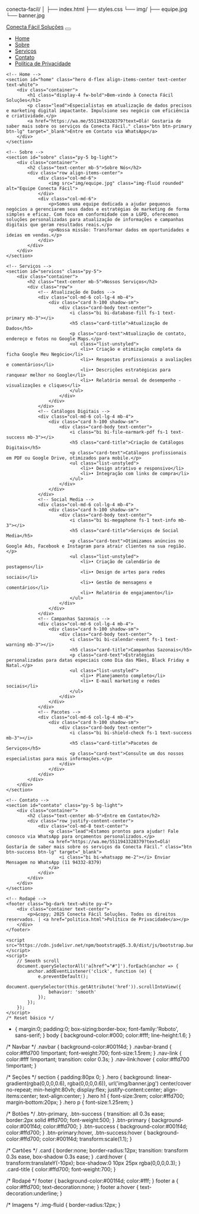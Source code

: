conecta-facil/
│
├── index.html
├── styles.css
└── img/
    ├── equipe.jpg
    └── banner.jpg
<!DOCTYPE html>
<html lang="pt-BR">
<head>
    <meta charset="UTF-8">
    <meta name="viewport" content="width=device-width, initial-scale=1.0">
    <title>Conecta Fácil Soluções - Atualização de Dados e Marketing Digital</title>
    <meta name="description" content="Serviços profissionais de atualização de dados e marketing digital para o seu negócio. Catálogos digitais, anúncios locais e campanhas sazonais.">
    <link href="https://cdn.jsdelivr.net/npm/bootstrap@5.3.0/dist/css/bootstrap.min.css" rel="stylesheet">
    <link href="https://cdn.jsdelivr.net/npm/bootstrap-icons@1.10.0/font/bootstrap-icons.css" rel="stylesheet">
    <link href="https://fonts.googleapis.com/css2?family=Roboto:wght@300;400;700&display=swap" rel="stylesheet">
    <link rel="stylesheet" href="styles.css">
</head>
<body>
    <!-- Navbar -->
    <nav class="navbar navbar-expand-lg navbar-light fixed-top">
        <div class="container">
            <a class="navbar-brand fw-bold" href="#home">Conecta Fácil Soluções</a>
            <button class="navbar-toggler" type="button" data-bs-toggle="collapse" data-bs-target="#navbarNav">
                <span class="navbar-toggler-icon"></span>
            </button>
            <div class="collapse navbar-collapse" id="navbarNav">
                <ul class="navbar-nav ms-auto">
                    <li class="nav-item"><a class="nav-link" href="#home">Home</a></li>
                    <li class="nav-item"><a class="nav-link" href="#sobre">Sobre</a></li>
                    <li class="nav-item"><a class="nav-link" href="#servicos">Serviços</a></li>
                    <li class="nav-item"><a class="nav-link" href="#contato">Contato</a></li>
                    <li class="nav-item"><a class="nav-link" href="politica.html">Política de Privacidade</a></li>
                </ul>
            </div>
        </div>
    </nav>

    <!-- Home -->
    <section id="home" class="hero d-flex align-items-center text-center text-white">
        <div class="container">
            <h1 class="display-4 fw-bold">Bem-vindo à Conecta Fácil Soluções</h1>
            <p class="lead">Especialistas em atualização de dados precisos e marketing digital impactante. Impulsione seu negócio com eficiência e criatividade.</p>
            <a href="https://wa.me/5511943328379?text=Olá! Gostaria de saber mais sobre os serviços da Conecta Fácil." class="btn btn-primary btn-lg" target="_blank">Entre em Contato via WhatsApp</a>
        </div>
    </section>

    <!-- Sobre -->
    <section id="sobre" class="py-5 bg-light">
        <div class="container">
            <h2 class="text-center mb-5">Sobre Nós</h2>
            <div class="row align-items-center">
                <div class="col-md-6">
                    <img src="img/equipe.jpg" class="img-fluid rounded" alt="Equipe Conecta Fácil">
                </div>
                <div class="col-md-6">
                    <p>Somos uma equipe dedicada a ajudar pequenos negócios a gerenciarem seus dados e estratégias de marketing de forma simples e eficaz. Com foco em conformidade com a LGPD, oferecemos soluções personalizadas para atualização de informações e campanhas digitais que geram resultados reais.</p>
                    <p>Nossa missão: Transformar dados em oportunidades e ideias em vendas.</p>
                </div>
            </div>
        </div>
    </section>

    <!-- Serviços -->
    <section id="servicos" class="py-5">
        <div class="container">
            <h2 class="text-center mb-5">Nossos Serviços</h2>
            <div class="row">
                <!-- Atualização de Dados -->
                <div class="col-md-6 col-lg-4 mb-4">
                    <div class="card h-100 shadow-sm">
                        <div class="card-body text-center">
                            <i class="bi bi-database-fill fs-1 text-primary mb-3"></i>
                            <h5 class="card-title">Atualização de Dados</h5>
                            <p class="card-text">Atualização de contato, endereço e fotos no Google Maps.</p>
                            <ul class="list-unstyled">
                                <li>• Criação e otimização completa da ficha Google Meu Negócio</li>
                                <li>• Respostas profissionais a avaliações e comentários</li>
                                <li>• Descrições estratégicas para ranquear melhor no Google</li>
                                <li>• Relatório mensal de desempenho - visualizações e cliques</li>
                            </ul>
                        </div>
                    </div>
                </div>
                <!-- Catálogos Digitais -->
                <div class="col-md-6 col-lg-4 mb-4">
                    <div class="card h-100 shadow-sm">
                        <div class="card-body text-center">
                            <i class="bi bi-file-earmark-pdf fs-1 text-success mb-3"></i>
                            <h5 class="card-title">Criação de Catálogos Digitais</h5>
                            <p class="card-text">Catálogos profissionais em PDF ou Google Drive, otimizados para mobile.</p>
                            <ul class="list-unstyled">
                                <li>• Design atrativo e responsivo</li>
                                <li>• Integração com links de compra</li>
                            </ul>
                        </div>
                    </div>
                </div>
                <!-- Social Media -->
                <div class="col-md-6 col-lg-4 mb-4">
                    <div class="card h-100 shadow-sm">
                        <div class="card-body text-center">
                            <i class="bi bi-megaphone fs-1 text-info mb-3"></i>
                            <h5 class="card-title">Serviços de Social Media</h5>
                            <p class="card-text">Otimizamos anúncios no Google Ads, Facebook e Instagram para atrair clientes na sua região.</p>
                            <ul class="list-unstyled">
                                <li>• Criação de calendário de postagens</li>
                                <li>• Design de artes para redes sociais</li>
                                <li>• Gestão de mensagens e comentários</li>
                                <li>• Relatório de engajamento</li>
                            </ul>
                        </div>
                    </div>
                </div>
                <!-- Campanhas Sazonais -->
                <div class="col-md-6 col-lg-4 mb-4">
                    <div class="card h-100 shadow-sm">
                        <div class="card-body text-center">
                            <i class="bi bi-calendar-event fs-1 text-warning mb-3"></i>
                            <h5 class="card-title">Campanhas Sazonais</h5>
                            <p class="card-text">Estratégias personalizadas para datas especiais como Dia das Mães, Black Friday e Natal.</p>
                            <ul class="list-unstyled">
                                <li>• Planejamento completo</li>
                                <li>• E-mail marketing e redes sociais</li>
                            </ul>
                        </div>
                    </div>
                </div>
                <!-- Pacotes -->
                <div class="col-md-6 col-lg-4 mb-4">
                    <div class="card h-100 shadow-sm">
                        <div class="card-body text-center">
                            <i class="bi bi-shield-check fs-1 text-success mb-3"></i>
                            <h5 class="card-title">Pacotes de Serviços</h5>
                            <p class="card-text">Consulte um dos nossos especialistas para mais informações.</p>
                        </div>
                    </div>
                </div>
            </div>
        </div>
    </section>

    <!-- Contato -->
    <section id="contato" class="py-5 bg-light">
        <div class="container">
            <h2 class="text-center mb-5">Entre em Contato</h2>
            <div class="row justify-content-center">
                <div class="col-md-8 text-center">
                    <p class="lead">Estamos prontos para ajudar! Fale conosco via WhatsApp para orçamentos personalizados.</p>
                    <a href="https://wa.me/5511943328379?text=Olá! Gostaria de saber mais sobre os serviços da Conecta Fácil." class="btn btn-success btn-lg" target="_blank">
                        <i class="bi bi-whatsapp me-2"></i> Enviar Mensagem no WhatsApp (11 94332-8379)
                    </a>
                </div>
            </div>
        </div>
    </section>

    <!-- Rodapé -->
    <footer class="bg-dark text-white py-4">
        <div class="container text-center">
            <p>&copy; 2025 Conecta Fácil Soluções. Todos os direitos reservados. | <a href="politica.html">Política de Privacidade</a></p>
        </div>
    </footer>

    <script src="https://cdn.jsdelivr.net/npm/bootstrap@5.3.0/dist/js/bootstrap.bundle.min.js"></script>
    <script>
        // Smooth scroll
        document.querySelectorAll('a[href^="#"]').forEach(anchor => {
            anchor.addEventListener('click', function (e) {
                e.preventDefault();
                document.querySelector(this.getAttribute('href')).scrollIntoView({
                    behavior: 'smooth'
                });
            });
        });
    </script>
    /* Reset básico */
* { margin:0; padding:0; box-sizing:border-box; font-family:'Roboto', sans-serif; }
body { background-color:#000; color:#fff; line-height:1.6; }

/* Navbar */
.navbar { background-color:#001f4d; }
.navbar-brand { color:#ffd700 !important; font-weight:700; font-size:1.5rem; }
.nav-link { color:#fff !important; transition: color 0.3s; }
.nav-link:hover { color:#ffd700 !important; }

/* Seções */
section { padding:80px 0; }
.hero { background: linear-gradient(rgba(0,0,0,0.6), rgba(0,0,0,0.6)), url('img/banner.jpg') center/cover no-repeat; min-height:80vh; display:flex; justify-content:center; align-items:center; text-align:center; }
.hero h1 { font-size:3rem; color:#ffd700; margin-bottom:20px; }
.hero p { font-size:1.25rem; }

/* Botões */
.btn-primary, .btn-success { transition: all 0.3s ease; border:2px solid #ffd700; font-weight:500; }
.btn-primary { background-color:#001f4d; color:#ffd700; }
.btn-success { background-color:#001f4d; color:#ffd700; }
.btn-primary:hover, .btn-success:hover { background-color:#ffd700; color:#001f4d; transform:scale(1.1); }

/* Cartões */
.card { border:none; border-radius:12px; transition: transform 0.3s ease, box-shadow 0.3s ease; }
.card:hover { transform:translateY(-10px); box-shadow:0 10px 25px rgba(0,0,0,0.3); }
.card-title { color:#ffd700; font-weight:700; }

/* Rodapé */
footer { background-color:#001f4d; color:#fff; }
footer a { color:#ffd700; text-decoration:none; }
footer a:hover { text-decoration:underline; }

/* Imagens */
.img-fluid { border-radius:12px; }

</body>
</html>
